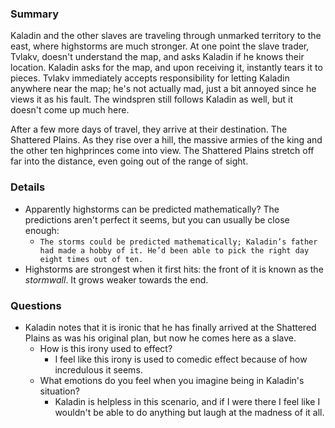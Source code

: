 ### Summary
Kaladin and the other slaves are traveling through unmarked territory to the east, where highstorms are much stronger. At one point the slave trader, Tvlakv, doesn't understand the map, and asks Kaladin if he knows their location. Kaladin asks for the map, and upon receiving it, instantly tears it to pieces. Tvlakv immediately accepts responsibility for letting Kaladin anywhere near the map; he's not actually mad, just a bit annoyed since he views it as his fault. The windspren still follows Kaladin as well, but it doesn't come up much here.

After a few more days of travel, they arrive at their destination. The Shattered Plains. As they rise over a hill, the massive armies of the king and the other ten highprinces come into view. The Shattered Plains stretch off far into the distance, even going out of the range of sight. 


### Details
* Apparently highstorms can be predicted mathematically? The predictions aren't perfect it seems, but you can usually be close enough:
	* ```The storms could be predicted mathematically; Kaladin’s father had made a hobby of it. He’d been able to pick the right day eight times out of ten.```
* Highstorms are strongest when it first hits: the front of it is known as the *stormwall*. It grows weaker towards the end.



### Questions
* Kaladin notes that it is ironic that he has finally arrived at the Shattered Plains as was his original plan, but now he comes here as a slave. 
	* How is this irony used to effect? 
		* I feel like this irony is used to comedic effect because of how incredulous it seems. 
	* What emotions do you feel when you imagine being in Kaladin's situation?
		* Kaladin is helpless in this scenario, and if I were there I feel like I wouldn't be able to do anything but laugh at the madness of it all.